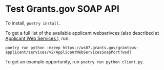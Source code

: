 # Test Grants.gov SOAP API

To install, `poetry install`.

To get a full list of the available applicant webserivces (also described at [Applicant Web Services
](https://www.grants.gov/web/grants/s2s/applicant/web-services.html)), run:

```
poetry run python -mzeep https://ws07.grants.gov/grantsws-applicant/services/v2/ApplicantWebServicesSoapPort?wsdl
```

To get an example opportunity, run `poetry run python client.py`.
